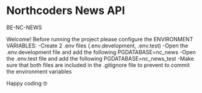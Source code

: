 # Northcoders News API


BE-NC-NEWS

Welcome!
Before running the project please configure the ENVIRONMENT VARIABLES:
-Create 2 .env files (.env.development, .env.test)
-Open the .env.development file and add the following PGDATABASE=nc_news
-Open the .env.test file and add the following PGDATABASE=nc_news_test
-Make sure that both files are included in the .gitignore file to prevent to commit the environment variables 


Happy coding 🤓
